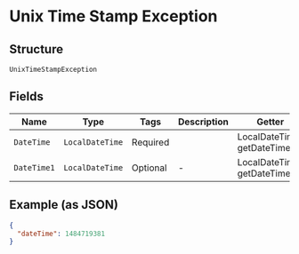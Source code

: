
# Unix Time Stamp Exception

## Structure

`UnixTimeStampException`

## Fields

| Name | Type | Tags | Description | Getter | Setter |
|  --- | --- | --- | --- | --- | --- |
| `DateTime` | `LocalDateTime` | Required | <testing><br> | LocalDateTime getDateTime() | setDateTime(LocalDateTime dateTime) |
| `DateTime1` | `LocalDateTime` | Optional | - | LocalDateTime getDateTime1() | setDateTime1(LocalDateTime dateTime1) |

## Example (as JSON)

```json
{
  "dateTime": 1484719381
}
```

